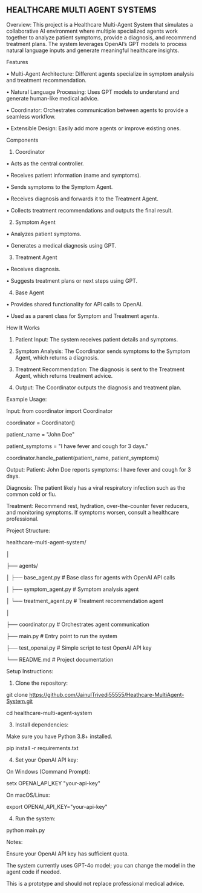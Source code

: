 ## HEALTHCARE MULTI AGENT SYSTEMS

Overview:
This project is a Healthcare Multi-Agent System that simulates a collaborative AI environment where multiple specialized agents work together to analyze patient symptoms, provide a diagnosis, and recommend treatment plans. The system leverages OpenAI’s GPT models to process natural language inputs and generate meaningful healthcare insights.

Features

•	Multi-Agent Architecture: Different agents specialize in symptom analysis and treatment recommendation.

•	Natural Language Processing: Uses GPT models to understand and generate human-like medical advice.

•	Coordinator: Orchestrates communication between agents to provide a seamless workflow.

•	Extensible Design: Easily add more agents or improve existing ones.

Components
1. Coordinator

•	Acts as the central controller.

•	Receives patient information (name and symptoms).

•	Sends symptoms to the Symptom Agent.

•	Receives diagnosis and forwards it to the Treatment Agent.

•	Collects treatment recommendations and outputs the final result.

2. Symptom Agent

•	Analyzes patient symptoms.

•	Generates a medical diagnosis using GPT.

3. Treatment Agent

•	Receives diagnosis.

•	Suggests treatment plans or next steps using GPT.

4. Base Agent

•	Provides shared functionality for API calls to OpenAI.

•	Used as a parent class for Symptom and Treatment agents.

How It Works

1.	Patient Input: The system receives patient details and symptoms.

2.	Symptom Analysis: The Coordinator sends symptoms to the Symptom Agent, which returns a diagnosis.

3.	Treatment Recommendation: The diagnosis is sent to the Treatment Agent, which returns treatment advice.

4.	Output: The Coordinator outputs the diagnosis and treatment plan.

Example Usage: 

Input:
from coordinator import Coordinator

coordinator = Coordinator()

patient_name = "John Doe"

patient_symptoms = "I have fever and cough for 3 days."

coordinator.handle_patient(patient_name, patient_symptoms)

Output: 
Patient: John Doe reports symptoms: I have fever and cough for 3 days.

Diagnosis: The patient likely has a viral respiratory infection such as the common cold or flu.

Treatment: Recommend rest, hydration, over-the-counter fever reducers, and monitoring symptoms. If symptoms worsen, consult a healthcare professional.



Project Structure: 

healthcare-multi-agent-system/

│

├── agents/

│   ├── base_agent.py          # Base class for agents with OpenAI API calls

│   ├── symptom_agent.py       # Symptom analysis agent

│   └── treatment_agent.py     # Treatment recommendation agent

│

├── coordinator.py             # Orchestrates agent communication

├── main.py                   # Entry point to run the system

├── test_openai.py            # Simple script to test OpenAI API key

└── README.md                 # Project documentation




Setup Instructions: 

1. Clone the repository:

git clone https://github.com/JainulTrivedi55555/Heathcare-MultiAgent-System.git

cd healthcare-multi-agent-system

3. Install dependencies:

Make sure you have Python 3.8+ installed.

pip install -r requirements.txt

4. Set your OpenAI API key:

On Windows (Command Prompt):

setx OPENAI_API_KEY "your-api-key"

On macOS/Linux:

export OPENAI_API_KEY="your-api-key"

4. Run the system:

python main.py



Notes:

Ensure your OpenAI API key has sufficient quota.

The system currently uses GPT-4o model; you can change the model in the agent code if needed.

This is a prototype and should not replace professional medical advice.
